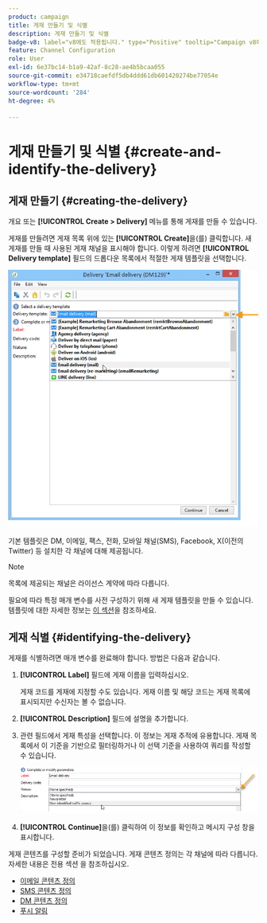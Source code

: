 ```yaml
---
product: campaign
title: 게재 만들기 및 식별
description: 게재 만들기 및 식별
badge-v8: label="v8에도 적용됩니다." type="Positive" tooltip="Campaign v8에도 적용됩니다."
feature: Channel Configuration
role: User
exl-id: 6e37bc14-b1a9-42af-8c28-ae4b5bcaa055
source-git-commit: e34718caefdf5db4ddd61db601420274be77054e
workflow-type: tm+mt
source-wordcount: '284'
ht-degree: 4%

---
```


# 게재 만들기 및 식별 {#create-and-identify-the-delivery}

## 게재 만들기 {#creating-the-delivery}

개요 또는 **[!UICONTROL Create > Delivery]** 메뉴를 통해 게재를 만들 수 있습니다.


게재를 만들려면 게재 목록 위에 있는 **[!UICONTROL Create]**&#x200B;을(를) 클릭합니다. 새 게재를 만들 때 사용된 게재 채널을 표시해야 합니다. 이렇게 하려면 **[!UICONTROL Delivery template]** 필드의 드롭다운 목록에서 적절한 게재 템플릿을 선택합니다.

![](assets/s_ncs_user_wizard_email01_1.png)

기본 템플릿은 DM, 이메일, 팩스, 전화, 모바일 채널(SMS), Facebook, X(이전의 Twitter) 등 설치한 각 채널에 대해 제공됩니다.

>[!NOTE]
>
>목록에 제공되는 채널은 라이선스 계약에 따라 다릅니다.

필요에 따라 특정 매개 변수를 사전 구성하기 위해 새 게재 템플릿을 만들 수 있습니다. 템플릿에 대한 자세한 정보는 [이 섹션](about-templates.md)을 참조하세요.

## 게재 식별 {#identifying-the-delivery}

게재를 식별하려면 매개 변수를 완료해야 합니다. 방법은 다음과 같습니다.

1. **[!UICONTROL Label]** 필드에 게재 이름을 입력하십시오.

   게재 코드를 게재에 지정할 수도 있습니다. 게재 이름 및 해당 코드는 게재 목록에 표시되지만 수신자는 볼 수 없습니다.

1. **[!UICONTROL Description]** 필드에 설명을 추가합니다.
1. 관련 필드에서 게재 특성을 선택합니다. 이 정보는 게재 추적에 유용합니다. 게재 목록에서 이 기준을 기반으로 필터링하거나 이 선택 기준을 사용하여 쿼리를 작성할 수 있습니다.

   ![](assets/s_ncs_user_email_del_nature.png)

1. **[!UICONTROL Continue]**&#x200B;을(를) 클릭하여 이 정보를 확인하고 메시지 구성 창을 표시합니다.

게재 콘텐츠를 구성할 준비가 되었습니다. 게재 콘텐츠 정의는 각 채널에 따라 다릅니다. 자세한 내용은 전용 섹션 을 참조하십시오.

* [이메일 콘텐츠 정의](defining-the-email-content.md)
* [SMS 콘텐츠 정의](sms-create.md#defining-the-sms-content)
* [DM 콘텐츠 정의](defining-the-direct-mail-content.md)
* [푸시 알림](about-mobile-app-channel.md)

